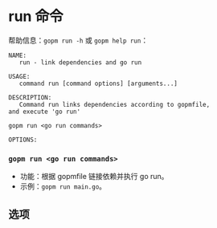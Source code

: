 run 命令
====

帮助信息：`gopm run -h` 或 `gopm help run`：

	NAME:
	   run - link dependencies and go run
	
	USAGE:
	   command run [command options] [arguments...]
	
	DESCRIPTION:
	   Command run links dependencies according to gopmfile,
	and execute 'go run'
	
	gopm run <go run commands>
	
	OPTIONS:
   
### `gopm run <go run commands>`

- 功能：根据 gopmfile 链接依赖并执行 go run。
- 示例：`gopm run main.go`。

## 选项